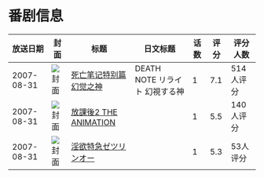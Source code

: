 # 番剧信息

|放送日期|封面|标题|日文标题|话数|评分|评分人数|
|---|---|---|---|---|---|---|
|2007-08-31|![封面](https://lain.bgm.tv/pic/cover/c/fb/03/35989_w709J.jpg)|[死亡笔记特别篇 幻觉之神](https://bangumi.tv/subject/35989)|DEATH NOTE リライト 幻視する神|1|7.1|514人评分|
|2007-08-31|![封面](https://bangumi.tv/img/no_icon_subject.png)|[放課後2 THE ANIMATION](https://bangumi.tv/subject/72286)||1|5.5|140人评分|
|2007-08-31|![封面](https://bangumi.tv/img/no_icon_subject.png)|[淫欲特急ゼツリンオー](https://bangumi.tv/subject/114091)||1|5.3|53人评分|
